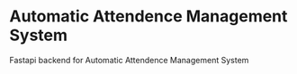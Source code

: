 # Automatic Attendence Management System

Fastapi backend for Automatic Attendence Management System
